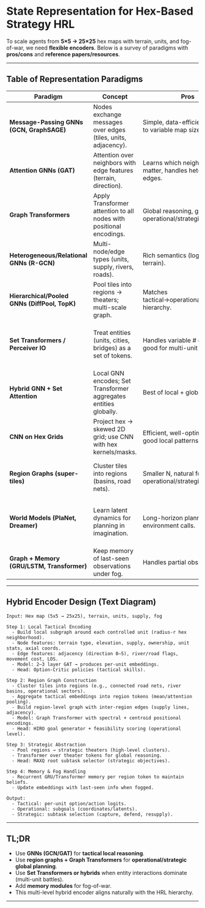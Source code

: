 # State Representation for Hex-Based Strategy HRL

To scale agents from **5×5 → 25×25** hex maps with terrain, units, and fog-of-war, we need **flexible encoders**. Below is a survey of paradigms with **pros/cons** and **reference papers/resources**.

---

## Table of Representation Paradigms

| Paradigm | Concept | Pros | Cons | Reference |
|----------|---------|------|------|-----------|
| **Message-Passing GNNs (GCN, GraphSAGE)** | Nodes exchange messages over edges (tiles, units, adjacency). | Simple, data-efficient, scales to variable map size. | Limited long-range modeling, oversmoothing with depth. | [Kipf & Welling (2016) – GCN](https://arxiv.org/abs/1609.02907) |
| **Attention GNNs (GAT)** | Attention over neighbors with edge features (terrain, direction). | Learns which neighbors matter, handles heterogeneous edges. | Higher compute than GCN; still local. | [Velickovic et al. (2018) – GAT](https://arxiv.org/abs/1710.10903) |
| **Graph Transformers** | Apply Transformer attention to all nodes with positional encodings. | Global reasoning, great for operational/strategic. | O(N²) cost, mitigated with pooling. | [Dwivedi & Bresson (2021)](https://arxiv.org/abs/2106.05234) |
| **Heterogeneous/Relational GNNs (R-GCN)** | Multi-node/edge types (units, supply, rivers, roads). | Rich semantics (logistics, terrain). | More complex design. | [Schlichtkrull et al. (2018)](https://arxiv.org/abs/1703.06103) |
| **Hierarchical/Pooled GNNs (DiffPool, TopK)** | Pool tiles into regions → theaters; multi-scale graph. | Matches tactical→operational→strategic hierarchy. | Pooling adds training complexity. | [Ying et al. (2018) – DiffPool](https://arxiv.org/abs/1806.08804) |
| **Set Transformers / Perceiver IO** | Treat entities (units, cities, bridges) as a set of tokens. | Handles variable # of entities; good for multi-unit interaction. | Need good entity selection to avoid overload. | [Lee et al. (2019) – Set Transformer](https://arxiv.org/abs/1810.00825); [Jaegle et al. (2021) – Perceiver IO](https://arxiv.org/abs/2107.14795) |
| **Hybrid GNN + Set Attention** | Local GNN encodes; Set Transformer aggregates entities globally. | Best of local + global. | More compute, careful fusion needed. | [Kossen et al. (2021)](https://arxiv.org/abs/2106.04566) |
| **CNN on Hex Grids** | Project hex → skewed 2D grid; use CNN with hex kernels/masks. | Efficient, well-optimized libs, good local patterns. | Less flexible for irregular maps, poor global context. | [Cohen et al. (2017) – Group Equivariant CNNs](https://arxiv.org/abs/1602.07576) |
| **Region Graphs (super-tiles)** | Cluster tiles into regions (basins, road nets). | Smaller N, natural for operational/strategic. | Requires clustering algorithm, dynamic updates. | [Bojchevski et al. (2020)](https://arxiv.org/abs/2006.05205) |
| **World Models (PlaNet, Dreamer)** | Learn latent dynamics for planning in imagination. | Long-horizon planning without environment calls. | Harder to train, extra model. | [Hafner et al. (2019) – PlaNet](https://arxiv.org/abs/1811.04551); [Hafner et al. (2020) – Dreamer](https://arxiv.org/abs/1912.01603) |
| **Graph + Memory (GRU/LSTM, Transformer)** | Keep memory of last-seen observations under fog. | Handles partial observability. | Training stability harder. | [GTrXL – Parisotto et al. (2020)](https://arxiv.org/abs/1910.06764) |

---

## Hybrid Encoder Design (Text Diagram)

```
Input: Hex map (5x5 → 25x25), terrain, units, supply, fog

Step 1: Local Tactical Encoding
  - Build local subgraph around each controlled unit (radius-r hex neighborhood).
  - Node features: terrain type, elevation, supply, ownership, unit stats, axial coords.
  - Edge features: adjacency (direction 0–5), river/road flags, movement cost, LOS.
  - Model: 2–3 layer GAT → produces per-unit embeddings.
  - Head: Option-Critic policies (tactical skills).

Step 2: Region Graph Construction
  - Cluster tiles into regions (e.g., connected road nets, river basins, operational sectors).
  - Aggregate tactical embeddings into region tokens (mean/attention pooling).
  - Build region-level graph with inter-region edges (supply lines, adjacency).
  - Model: Graph Transformer with spectral + centroid positional encodings.
  - Head: HIRO goal generator + feasibility scoring (operational level).

Step 3: Strategic Abstraction
  - Pool regions → strategic theaters (high-level clusters).
  - Transformer over theater tokens for global reasoning.
  - Head: MAXQ root subtask selector (strategic objectives).

Step 4: Memory & Fog Handling
  - Recurrent GRU/Transformer memory per region token to maintain beliefs.
  - Update embeddings with last-seen info when fogged.

Output:
  - Tactical: per-unit option/action logits.
  - Operational: subgoals (coordinates/latents).
  - Strategic: subtask selection (capture, defend, resupply).
```

---

## TL;DR
- Use **GNNs (GCN/GAT)** for **tactical local reasoning**.  
- Use **region graphs + Graph Transformers** for **operational/strategic global planning**.  
- Use **Set Transformers or hybrids** when entity interactions dominate (multi-unit battles).  
- Add **memory modules** for fog-of-war.  
- This multi-level hybrid encoder aligns naturally with the HRL hierarchy.  

---

